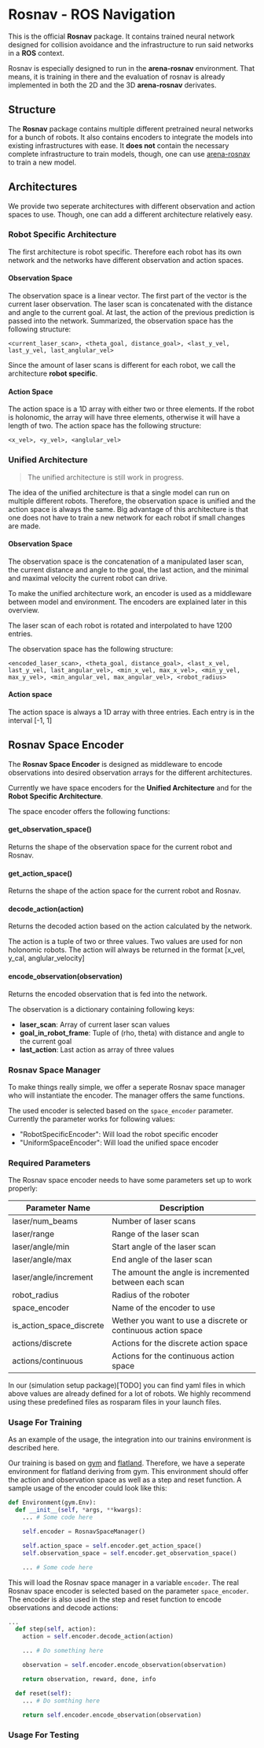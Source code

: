 # Rosnav - ROS Navigation

This is the official **Rosnav** package. It contains trained
neural network designed for collision avoidance and the
infrastructure to run said networks in a **ROS** context.

Rosnav is especially designed to run in the **arena-rosnav**
environment. That means, it is training in there and the
evaluation of rosnav is already implemented in both the
2D and the 3D **arena-rosnav** derivates.

## Structure

The **Rosnav** package contains multiple different pretrained
neural networks for a bunch of robots. It also contains
encoders to integrate the models into existing infrastructures
with ease. It **does not** contain the necessary complete
infrastructure to train models, though, one can use
[arena-rosnav](https://github.com/Arena-Rosnav/arena-rosnav) to train a new model.

## Architectures

We provide two seperate architectures with different observation
and action spaces to use. Though, one can add a different
architecture relatively easy.

### Robot Specific Architecture

The first architecture is robot specific. Therefore each robot
has its own network and the networks have different observation
and action spaces.

#### Observation Space

The observation space is a linear vector. The first part of the
vector is the current laser observation. The laser scan is
concatenated with the distance and angle to the current goal.
At last, the action of the previous prediction is passed into the
network. Summarized, the observation space has the following
structure:

```
<current_laser_scan>, <theta_goal, distance_goal>, <last_y_vel, last_y_vel, last_anglular_vel>
```

Since the amount of laser scans is different for each robot,
we call the architecture **robot specific**.

#### Action Space

The action space is a 1D array with either two or three elements.
If the robot is holonomic, the array will have three elements,
otherwise it will have a length of two. The action space has
the following structure:

```
<x_vel>, <y_vel>, <anglular_vel>
```

### Unified Architecture

> The unified architecture is still work in progress.

The idea of the unified architecture is that a single model
can run on multiple different robots. Therefore, the observation
space is unified and the action space is always the same. Big
advantage of this architecture is that one does not have to train
a new network for each robot if small changes are made.

#### Observation Space

The observation space is the concatenation of a manipulated laser
scan, the current distance and angle to the goal, the last action,
and the minimal and maximal velocity the current robot can drive.

To make the unified architecture work, an encoder is used as a
middleware between model and environment. The encoders are explained
later in this overview.

The laser scan of each robot is rotated and interpolated to have 1200
entries.

The observation space has the following structure:

```
<encoded_laser_scan>, <theta_goal, distance_goal>, <last_x_vel, last_y_vel, last_angular_vel>, <min_x_vel, max_x_vel>, <min_y_vel, max_y_vel>, <min_angular_vel, max_angular_vel>, <robot_radius>
```

#### Action space

The action space is always a 1D array with three entries. Each entry
is in the interval [-1, 1]

## Rosnav Space Encoder

The **Rosnav Space Encoder** is designed as middleware to encode
observations into desired observation arrays for the different
architectures.

Currently we have space encoders for the **Unified Architecture**
and for the **Robot Specific Architecture**.

The space encoder offers the following functions:

#### get_observation_space()

Returns the shape of the observation space for the current
robot and Rosnav.

#### get_action_space()

Returns the shape of the action space for the current robot
and Rosnav.

#### decode_action(action)

Returns the decoded action based on the action calculated by
the network.

The action is a tuple of two or three values. Two values are used for non holonomic robots. The action will always be returned in the format [x_vel, y_cal, anglular_velocity]

#### encode_observation(observation)

Returns the encoded observation that is fed into the network.

The observation is a dictionary containing following keys:

- __laser_scan__: Array of current laser scan values
- __goal_in_robot_frame__: Tuple of (rho, theta) with distance and angle to the current goal
- __last_action__: Last action as array of three values

### Rosnav Space Manager

To make things really simple, we offer a seperate Rosnav
space manager who will instantiate the encoder. The manager
offers the same functions.

The used encoder is selected based on the `space_encoder` parameter.
Currently the parameter works for following values:

- "RobotSpecificEncoder": Will load the robot specific encoder
- "UniformSpaceEncoder": Will load the unified space encoder

### Required Parameters

The Rosnav space encoder needs to have some parameters set up
to work properly:

| **Parameter Name**       | **Description**                                              |
| ------------------------ | ------------------------------------------------------------ |
| laser/num_beams          | Number of laser scans                                        |
| laser/range              | Range of the laser scan                                      |
| laser/angle/min          | Start angle of the laser scan                                |
| laser/angle/max          | End angle of the laser scan                                  |
| laser/angle/increment    | The amount the angle is incremented between each scan        |
| robot_radius             | Radius of the roboter                                        |
| space_encoder            | Name of the encoder to use                                   |
| is_action_space_discrete | Wether you want to use a discrete or continuous action space |
| actions/discrete         | Actions for the discrete action space                        |
| actions/continuous       | Actions for the continuous action space                      |

In our (simulation setup package)[TODO] you can find yaml files
in which above values are already defined for a lot of robots.
We highly recommend using these predefined files as rosparam
files in your launch files.

### Usage For Training

As an example of the usage, the integration into our trainins
environment is described here.

Our training is based on [gym](TODO) and [flatland](TODO). Therefore, we have
a seperate environment for flatland deriving from gym. This
environment should offer the action and observation space as
well as a step and reset function. A sample usage of the
encoder could look like this:

```python
def Environment(gym.Env):
  def __init__(self, *args, **kwargs):
    ... # Some code here

    self.encoder = RosnavSpaceManager()

    self.action_space = self.encoder.get_action_space()
    self.observation_space = self.encoder.get_observation_space()

    ... # Some code here
```

This will load the Rosnav space manager in a variable `encoder`.
The real Rosnav space encoder is selected based on the parameter
`space_encoder`. The encoder is also used in the step and
reset function to encode observations and decode actions:

```python
...
  def step(self, action):
    action = self.encoder.decode_action(action)

    ... # Do something here

    observation = self.encoder.encode_observation(observation)

    return observation, reward, done, info

  def reset(self):
    ... # Do somthing here

    return self.encoder.encode_observation(observation)
```

### Usage For Testing

